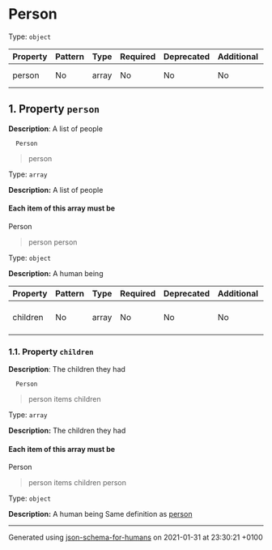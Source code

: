 # Person

Type: `object`

| Property | Pattern | Type | Required | Deprecated | Additional | Description |
| -------- | ------- | ---- | -------- | ---------- | ---------- | ----------- |
|person|No|array|No|No| No|A list of people|

## <a name="person"></a> 1. Property `person`

**Description**:  A list of people

      Person
 >   person

Type: `array`

**Description:** A list of people

#### Each item of this array must be
  Person
 >   person
 >   person

Type: `object`

**Description:** A human being

| Property | Pattern | Type | Required | Deprecated | Additional | Description |
| -------- | ------- | ---- | -------- | ---------- | ---------- | ----------- |
|children|No|array|No|No| No|The children they had|

### <a name="person_items_children"></a> 1.1. Property `children`

**Description**:  The children they had

      Person
 >   person
 >   items
 >   children

Type: `array`

**Description:** The children they had

#### Each item of this array must be
  Person
 >   person
 >   items
 >   children
 >   person

Type: `object`

**Description:** A human being
        Same definition as [person](#person_items)

----------------------------------------------------------------------------------------------------------------------------
Generated using [json-schema-for-humans](https://github.com/coveooss/json-schema-for-humans) on 2021-01-31 at 23:30:21 +0100